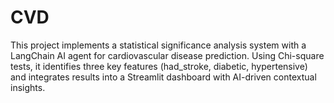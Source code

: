 # CVD
This project implements a statistical significance analysis system with a LangChain AI agent for cardiovascular disease prediction. Using Chi-square tests, it identifies three key features (had_stroke, diabetic, hypertensive) and integrates results into a Streamlit dashboard with AI-driven contextual insights.
